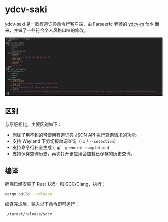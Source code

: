 # ydcv-saki

ydcv-saki 是一款有道词典命令行客户端，由 Farseerfc 老师的 [ydcv-rs](https://github.com/farseerfc/ydcv-rs) fork 而来，并做了一些符合个人风格口味的修改。

![](./screenshot/screenshot.png)

## 区别

与原版相比，主要区别如下：

- 删除了用不到的可使用有道词典 JSON API 执行查询请求的功能。
- 支持 Wayland 下剪切板单词查询（`-x` / `--selection`）
- 支持命令行补全生成 (`-g`/`--gneneral-completion`)
- 支持保存查询历史，再次打开该应用会加载已保存的历史查询。

## 编译

确保已经安装了 Rust 1.85+ 和 GCC/Clang，执行：

```bash
cargo build --release
```

编译完成后，输入以下命令即可运行：

```bash
./target/release/ydcv
```
